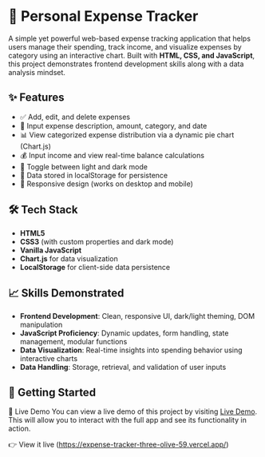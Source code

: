 # 💸 Personal Expense Tracker

A simple yet powerful web-based expense tracking application that helps users manage their spending, track income, and visualize expenses by category using an interactive chart. Built with **HTML, CSS, and JavaScript**, this project demonstrates frontend development skills along with a data analysis mindset.

## ✨ Features

- ✅ Add, edit, and delete expenses
- 🧾 Input expense description, amount, category, and date
- 📊 View categorized expense distribution via a dynamic pie chart (Chart.js)
- 💰 Input income and view real-time balance calculations
- 🌙 Toggle between light and dark mode
- 💾 Data stored in localStorage for persistence
- 📱 Responsive design (works on desktop and mobile)

## 🛠️ Tech Stack

- **HTML5**
- **CSS3** (with custom properties and dark mode)
- **Vanilla JavaScript**
- **Chart.js** for data visualization
- **LocalStorage** for client-side data persistence

## 📈 Skills Demonstrated

- **Frontend Development**: Clean, responsive UI, dark/light theming, DOM manipulation
- **JavaScript Proficiency**: Dynamic updates, form handling, state management, modular functions
- **Data Visualization**: Real-time insights into spending behavior using interactive charts
- **Data Handling**: Storage, retrieval, and validation of user inputs

## 🚀 Getting Started


🔮 Live Demo
You can view a live demo of this project by visiting [Live Demo](https://expense-tracker-three-olive-59.vercel.app/).
This will allow you to interact with the full app and see its functionality in action.

👉 View it live  (https://expense-tracker-three-olive-59.vercel.app/)


